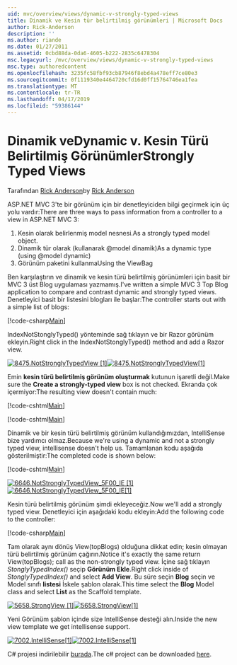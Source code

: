 ```yaml
---
uid: mvc/overview/views/dynamic-v-strongly-typed-views
title: Dinamik ve Kesin tür belirtilmiş görünümleri | Microsoft Docs
author: Rick-Anderson
description: ''
ms.author: riande
ms.date: 01/27/2011
ms.assetid: 0cbd88da-0da6-4605-b222-2835c6478304
msc.legacyurl: /mvc/overview/views/dynamic-v-strongly-typed-views
msc.type: authoredcontent
ms.openlocfilehash: 3235fc58fbf93cb87946f8ebd4a478eff7ce80e3
ms.sourcegitcommit: 0f1119340e4464720cfd16d0ff15764746ea1fea
ms.translationtype: MT
ms.contentlocale: tr-TR
ms.lasthandoff: 04/17/2019
ms.locfileid: "59386144"
---
```

# <a name="dynamic-v-strongly-typed-views"></a><span data-ttu-id="195c7-103">Dinamik ve</span><span class="sxs-lookup"><span data-stu-id="195c7-103">Dynamic v.</span></span> <span data-ttu-id="195c7-104">Kesin Türü Belirtilmiş Görünümler</span><span class="sxs-lookup"><span data-stu-id="195c7-104">Strongly Typed Views</span></span>

<span data-ttu-id="195c7-105">Tarafından [Rick Anderson]((https://twitter.com/RickAndMSFT))</span><span class="sxs-lookup"><span data-stu-id="195c7-105">by [Rick Anderson]((https://twitter.com/RickAndMSFT))</span></span>

<span data-ttu-id="195c7-106">ASP.NET MVC 3'te bir görünüm için bir denetleyiciden bilgi geçirmek için üç yolu vardır:</span><span class="sxs-lookup"><span data-stu-id="195c7-106">There are three ways to pass information from a controller to a view in ASP.NET MVC 3:</span></span>

1. <span data-ttu-id="195c7-107">Kesin olarak belirlenmiş model nesnesi.</span><span class="sxs-lookup"><span data-stu-id="195c7-107">As a strongly typed model object.</span></span>
2. <span data-ttu-id="195c7-108">Dinamik tür olarak (kullanarak @model dinamik)</span><span class="sxs-lookup"><span data-stu-id="195c7-108">As a dynamic type (using @model dynamic)</span></span>
3. <span data-ttu-id="195c7-109">Görünüm paketini kullanma</span><span class="sxs-lookup"><span data-stu-id="195c7-109">Using the ViewBag</span></span>

<span data-ttu-id="195c7-110">Ben karşılaştırın ve dinamik ve kesin türü belirtilmiş görünümleri için basit bir MVC 3 üst Blog uygulaması yazmamış.</span><span class="sxs-lookup"><span data-stu-id="195c7-110">I've written a simple MVC 3 Top Blog application to compare and contrast dynamic and strongly typed views.</span></span> <span data-ttu-id="195c7-111">Denetleyici basit bir listesini blogları ile başlar:</span><span class="sxs-lookup"><span data-stu-id="195c7-111">The controller starts out with a simple list of blogs:</span></span>

[!code-csharp[Main](dynamic-v-strongly-typed-views/samples/sample1.cs)]

<span data-ttu-id="195c7-112">IndexNotStonglyTyped() yönteminde sağ tıklayın ve bir Razor görünüm ekleyin.</span><span class="sxs-lookup"><span data-stu-id="195c7-112">Right click in the IndexNotStonglyTyped() method and add a Razor view.</span></span>

<span data-ttu-id="195c7-113">[![8475.NotStronglyTypedView [1]](dynamic-v-strongly-typed-views/_static/image2.png)](dynamic-v-strongly-typed-views/_static/image1.png)</span><span class="sxs-lookup"><span data-stu-id="195c7-113">[![8475.NotStronglyTypedView[1]](dynamic-v-strongly-typed-views/_static/image2.png)](dynamic-v-strongly-typed-views/_static/image1.png)</span></span>

<span data-ttu-id="195c7-114">Emin **kesin türü belirtilmiş görünüm oluşturmak** kutunun işaretli değil.</span><span class="sxs-lookup"><span data-stu-id="195c7-114">Make sure the **Create a strongly-typed view** box is not checked.</span></span> <span data-ttu-id="195c7-115">Ekranda çok içermiyor:</span><span class="sxs-lookup"><span data-stu-id="195c7-115">The resulting view doesn't contain much:</span></span>

[!code-cshtml[Main](dynamic-v-strongly-typed-views/samples/sample2.cshtml)]

[!code-cshtml[Main](dynamic-v-strongly-typed-views/samples/sample3.cshtml)]

<span data-ttu-id="195c7-116">Dinamik ve bir kesin türü belirtilmiş görünüm kullandığımızdan, IntelliSense bize yardımcı olmaz.</span><span class="sxs-lookup"><span data-stu-id="195c7-116">Because we're using a dynamic and not a strongly typed view, intellisense doesn't help us.</span></span> <span data-ttu-id="195c7-117">Tamamlanan kodu aşağıda gösterilmiştir:</span><span class="sxs-lookup"><span data-stu-id="195c7-117">The completed code is shown below:</span></span>

[!code-cshtml[Main](dynamic-v-strongly-typed-views/samples/sample4.cshtml)]

<span data-ttu-id="195c7-118">[![6646.NotStronglyTypedView_5F00_IE [1]](dynamic-v-strongly-typed-views/_static/image4.png)](dynamic-v-strongly-typed-views/_static/image3.png)</span><span class="sxs-lookup"><span data-stu-id="195c7-118">[![6646.NotStronglyTypedView_5F00_IE[1]](dynamic-v-strongly-typed-views/_static/image4.png)](dynamic-v-strongly-typed-views/_static/image3.png)</span></span>

<span data-ttu-id="195c7-119">Kesin türü belirtilmiş görünüm şimdi ekleyeceğiz.</span><span class="sxs-lookup"><span data-stu-id="195c7-119">Now we'll add a strongly typed view.</span></span> <span data-ttu-id="195c7-120">Denetleyici için aşağıdaki kodu ekleyin:</span><span class="sxs-lookup"><span data-stu-id="195c7-120">Add the following code to the controller:</span></span>

[!code-csharp[Main](dynamic-v-strongly-typed-views/samples/sample5.cs)]


<span data-ttu-id="195c7-121">Tam olarak aynı dönüş View(topBlogs) olduğuna dikkat edin; kesin olmayan türü belirtilmiş görünüm çağırın.</span><span class="sxs-lookup"><span data-stu-id="195c7-121">Notice it's exactly the same return View(topBlogs); call as the non-strongly typed view.</span></span> <span data-ttu-id="195c7-122">İçine sağ tıklayın *StonglyTypedIndex()* seçip **Görünüm Ekle**.</span><span class="sxs-lookup"><span data-stu-id="195c7-122">Right click inside of *StonglyTypedIndex()* and select **Add View**.</span></span> <span data-ttu-id="195c7-123">Bu süre seçin **Blog** seçin ve Model sınıfı **listesi** İskele şablon olarak.</span><span class="sxs-lookup"><span data-stu-id="195c7-123">This time select the **Blog** Model class and select **List** as the Scaffold template.</span></span>

<span data-ttu-id="195c7-124">[![5658.StrongView [1]](dynamic-v-strongly-typed-views/_static/image6.png)](dynamic-v-strongly-typed-views/_static/image5.png)</span><span class="sxs-lookup"><span data-stu-id="195c7-124">[![5658.StrongView[1]](dynamic-v-strongly-typed-views/_static/image6.png)](dynamic-v-strongly-typed-views/_static/image5.png)</span></span>

<span data-ttu-id="195c7-125">Yeni Görünüm şablon içinde size IntelliSense desteği alın.</span><span class="sxs-lookup"><span data-stu-id="195c7-125">Inside the new view template we get intellisense support.</span></span>

<span data-ttu-id="195c7-126">[![7002.IntelliSense[1]](dynamic-v-strongly-typed-views/_static/image8.png)](dynamic-v-strongly-typed-views/_static/image7.png)</span><span class="sxs-lookup"><span data-stu-id="195c7-126">[![7002.IntelliSense[1]](dynamic-v-strongly-typed-views/_static/image8.png)](dynamic-v-strongly-typed-views/_static/image7.png)</span></span>

<span data-ttu-id="195c7-127">C# projesi indirilebilir [burada](https://blogs.msdn.com/cfs-file.ashx/__key/CommunityServer-Blogs-Components-WeblogFiles/00-00-01-11-73-SSMS/1817.Mvc3ViewDemo.zip).</span><span class="sxs-lookup"><span data-stu-id="195c7-127">The c# project can be downloaded [here](https://blogs.msdn.com/cfs-file.ashx/__key/CommunityServer-Blogs-Components-WeblogFiles/00-00-01-11-73-SSMS/1817.Mvc3ViewDemo.zip).</span></span>
